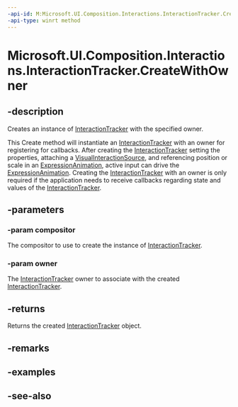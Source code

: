 ```yaml
---
-api-id: M:Microsoft.UI.Composition.Interactions.InteractionTracker.CreateWithOwner(Microsoft.UI.Composition.Compositor,Microsoft.UI.Composition.Interactions.IInteractionTrackerOwner)
-api-type: winrt method
---
```


<!-- Method syntax
public Windows.UI.Composition.Interactions.InteractionTracker CreateWithOwner(Windows.UI.Composition.Compositor compositor, Windows.UI.Composition.Interactions.IInteractionTrackerOwner owner)
-->

# Microsoft.UI.Composition.Interactions.InteractionTracker.CreateWithOwner

## -description
Creates an instance of [InteractionTracker](interactiontracker.md) with the specified owner.

This Create method will instantiate an [InteractionTracker](interactiontracker.md) with an owner for registering for callbacks. After creating the [InteractionTracker](interactiontracker.md) setting the properties, attaching a [VisualInteractionSource](visualinteractionsource.md), and referencing position or scale in an [ExpressionAnimation](../microsoft.ui.composition/expressionanimation.md), active input can drive the [ExpressionAnimation](../microsoft.ui.composition/expressionanimation.md). Creating the [InteractionTracker](interactiontracker.md) with an owner is only required if the application needs to receive callbacks regarding state and values of the [InteractionTracker](interactiontracker.md).

## -parameters
### -param compositor
The compositor to use to create the instance of [InteractionTracker](interactiontracker.md).

### -param owner
The [InteractionTracker](interactiontracker.md) owner to associate with the created [InteractionTracker](interactiontracker.md).

## -returns
Returns the created [InteractionTracker](interactiontracker.md) object.

## -remarks

## -examples

## -see-also
